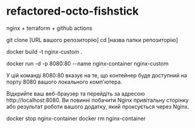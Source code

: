 # refactored-octo-fishstick
nginx + terraform + github actions



git clone [URL вашого репозиторію]
cd [назва папки репозиторію]

docker build -t nginx-custom .

docker run -d -p 8080:80 --name nginx-container nginx-custom

У цій команді 8080:80 вказує на те, що контейнер буде доступний на порту 8080 вашого локального комп'ютера.

Відкрийте ваш веб-браузер та перейдіть за адресою http://localhost:8080. Ви повинні побачити Nginx привітальну сторінку або результат роботи вашого додатку, який проксується через Nginx.

docker stop nginx-container
docker rm nginx-container

